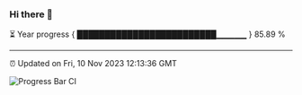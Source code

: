 ### Hi there 👋

⏳ Year progress { █████████████████████████▁▁▁▁▁ } 85.89 %

---

⏰ Updated on Fri, 10 Nov 2023 12:13:36 GMT

![Progress Bar CI](https://github.com/Shyam-Makwana/GitHub-Actions-Demo/workflows/Progress%20Bar%20CI/badge.svg)
